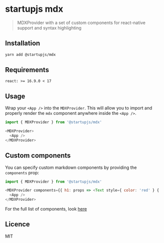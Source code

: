# startupjs mdx
> MDXProvider with a set of custom components for react-native support and syntax highlighting

## Installation

```sh
yarn add @startupjs/mdx
```

## Requirements

```
react: >= 16.9.0 < 17
```

## Usage

Wrap your `<App />` into the `MDXProvider`.
This will allow you to import and properly render the `mdx` component anywhere inside the `<App />`.

```js
import { MDXProvider } from '@startupjs/mdx'

<MDXProvider>
  <App />
</MDXProvider>
```

## Custom components

You can specify custom markdown components by providing the `components` prop:

```js
import { MDXProvider } from '@startupjs/mdx'

<MDXProvider components={{ h1: props => <Text style={ color: 'red' } {...props} /> }}>
  <App />
</MDXProvider>
```

For the full list of components, look [here](https://mdxjs.com/getting-started#table-of-components)

## Licence

MIT
